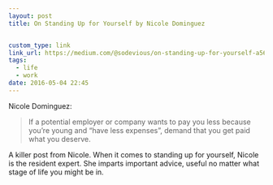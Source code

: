 ```yaml
---
layout: post
title: On Standing Up for Yourself by Nicole Dominguez


custom_type: link
link_url: https://medium.com/@sodevious/on-standing-up-for-yourself-a56d87d977dc#.q3rt99z8m
tags:
  - life
  - work
date: 2016-05-04 22:45
---
```

Nicole Dominguez:

> If a potential employer or company wants to pay you less because you’re young and “have less expenses”, demand that you get paid what you deserve.

A killer post from Nicole. When it comes to standing up for yourself, Nicole is the resident expert. She imparts important advice, useful no matter what stage of life you might be in.
